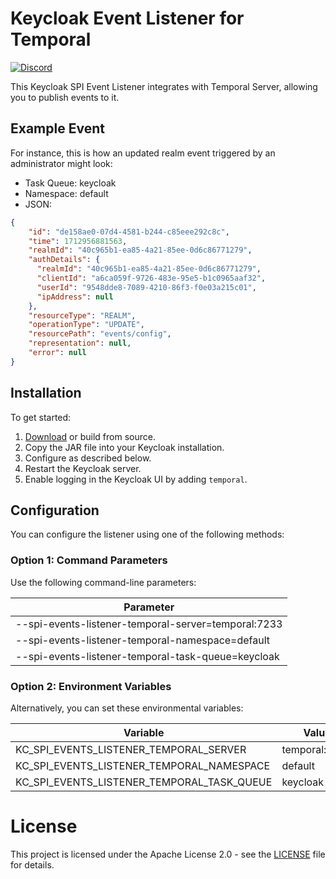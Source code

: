 # Keycloak Event Listener for Temporal

[![Discord](https://discordapp.com/api/guilds/1148334798524383292/widget.png?style=banner2)](https://discord.gg/SqpBQwA3)

This Keycloak SPI Event Listener integrates with Temporal Server, allowing you to publish events to it.

## Example Event

For instance, this is how an updated realm event triggered by an administrator might look:

- Task Queue: keycloak
- Namespace: default
- JSON:

```json
{
    "id": "de158ae0-07d4-4581-b244-c85eee292c8c",
    "time": 1712956881563,
    "realmId": "40c965b1-ea85-4a21-85ee-0d6c86771279",
    "authDetails": {
      "realmId": "40c965b1-ea85-4a21-85ee-0d6c86771279",
      "clientId": "a6ca059f-9726-483e-95e5-b1c0965aaf32",
      "userId": "9548dde8-7089-4210-86f3-f0e03a215c01",
      "ipAddress": null
    },
    "resourceType": "REALM",
    "operationType": "UPDATE",
    "resourcePath": "events/config",
    "representation": null,
    "error": null
}
```

## Installation

To get started:

1. [Download](https://github.com/InfinityFlowApp/keycloak-event-listener-temporal/releases) or build from source.
2. Copy the JAR file into your Keycloak installation.
3. Configure as described below.
4. Restart the Keycloak server.
5. Enable logging in the Keycloak UI by adding `temporal`.


## Configuration

You can configure the listener using one of the following methods:


### Option 1: Command Parameters

Use the following command-line parameters:

| Parameter                                           |
|-----------------------------------------------------|
| --spi-events-listener-temporal-server=temporal:7233 |
| --spi-events-listener-temporal-namespace=default    |
| --spi-events-listener-temporal-task-queue=keycloak  |


### Option 2: Environment Variables

Alternatively, you can set these environmental variables:

| Variable                                   | Value         |
|--------------------------------------------|---------------|
| KC_SPI_EVENTS_LISTENER_TEMPORAL_SERVER     | temporal:7233 |
| KC_SPI_EVENTS_LISTENER_TEMPORAL_NAMESPACE  | default       |
| KC_SPI_EVENTS_LISTENER_TEMPORAL_TASK_QUEUE | keycloak      |

# License
This project is licensed under the Apache License 2.0 - see the [LICENSE](LICENSE) file for details.
